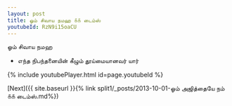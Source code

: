 ```yaml
---
layout: post
title: ஓம் சிவாய நமஹ ௧௧ டைம்ஸ்
youtubeId: RzN9i15oaCU
---
```

 
 
 ஓம் சிவாய நமஹ  
 
 -  எந்த நிபந்தனையின் கீழும் தூய்மையானவர் யார் 
 
  
 
  
 
 
 
 
 
 


{% include youtubePlayer.html id=page.youtubeId %}
 
[Next]({{ site.baseurl }}{% link  split1/_posts/2013-10-01-ஓம் அஜித்தையே நம்  ௧௧ டைம்ஸ்.md%})
 
